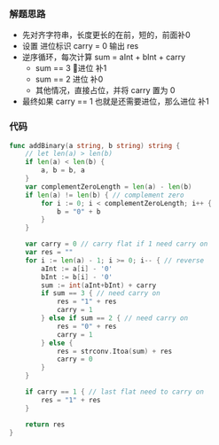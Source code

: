 ### 解题思路

- 先对齐字符串，长度更长的在前，短的，前面补0
- 设置 进位标识 carry = 0 输出 res
- 逆序循环，每次计算 sum = aInt + bInt + carry
  - sum == 3 进位 补1
  - sum == 2 进位 补0
  - 其他情况，直接占位，并将 carry 置为 0
- 最终如果 carry == 1 也就是还需要进位，那么进位 补1

### 代码

```go
func addBinary(a string, b string) string {
	// let len(a) > len(b)
	if len(a) < len(b) {
		a, b = b, a
	}
	var complementZeroLength = len(a) - len(b)
	if len(a) != len(b) { // complement zero
		for i := 0; i < complementZeroLength; i++ {
			b = "0" + b
		}
	}

	var carry = 0 // carry flat if 1 need carry on
	var res = ""
	for i := len(a) - 1; i >= 0; i-- { // reverse
		aInt := a[i] - '0'
		bInt := b[i] - '0'
		sum := int(aInt+bInt) + carry
		if sum == 3 { // need carry on
			res = "1" + res
			carry = 1
		} else if sum == 2 { // need carry on
			res = "0" + res
			carry = 1
		} else {
			res = strconv.Itoa(sum) + res
			carry = 0
		}
	}

	if carry == 1 { // last flat need to carry on
		res = "1" + res
	}

	return res
}
```
